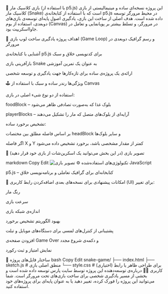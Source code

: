 🐍 بازی کلاسیک مار (با استفاده از p5.js)
این پروژه نسخه‌ای ساده و مینیمالیستی از بازی کلاسیک مار (Snake) است که با استفاده از کتابخانه‌ی p5.js در محیط مرورگر توسعه داده شده است.
هدف اصلی از ساخت این بازی، یادگیری اصول پایه‌ای توسعه‌ی بازی‌های دوبعدی، استفاده از بوم (Canvas) در مرورگر، و تسلط بیشتر بر پویانمایی و تعامل در جاوااسکریپت بود.

🎯 اهداف پروژه
یادگیری ساخت لوپ بازی (Game Loop) و رسم گرافیک دوبعدی در مرورگر

آشنایی با کتابخانه‌ی p5.js برای کدنویسی خلاق و سبک

بازآفرینی بازی Snake به عنوان یک تمرین آموزشی

ارائه‌ی یک پروژه‌ی ساده برای تازه‌کارها جهت یادگیری و توسعه شخصی

🕹 ویژگی‌ها
رندر ساده و سبک با استفاده از Canvas

استفاده از دو نوع شیء اصلی در بازی:

foodBlock – بلوک غذا که به‌صورت تصادفی ظاهر می‌شود

playerBlocks – آرایه‌ای از بلوک‌های متصل که مار را تشکیل می‌دهند

تشخیص برخورد ساده:

بر اساس فاصله مطلق بین مختصات headBlock و سایر بلوک‌ها

اگر فاصله X و Y کمتر از مقدار مشخصی باشد، برخورد تشخیص داده می‌شود

📸 تصویر بازی
(در این بخش می‌توانید یک اسکرین‌شات از بازی خود قرار دهید)

markdown
Copy
Edit
![تصویر بازی](./screenshot.png)
⚙️ تکنولوژی‌های استفاده‌شده
JavaScript

p5.js – کتابخانه‌ای برای گرافیک تعاملی و برنامه‌نویسی خلاق

🚀 امکانات پیشنهادی برای نسخه‌های بعدی
اضافه‌کردن رابط کاربری (UI) برای تغییر:

رنگ مار

سرعت بازی

اندازه‌ی شبکه بازی

بهبود الگوریتم تشخیص برخورد

پشتیبانی از کنترل‌های لمسی برای دستگاه‌های موبایل و تبلت

افزودن صفحه‌ی Game Over و دکمه‌ی شروع مجدد

نمایش امتیاز و ثبت رکورد

📁 ساختار فایل‌های پروژه
bash
Copy
Edit
snake-game/
├── index.html
├── sketch.js       # منطق اصلی بازی
└── style.css       # (اختیاری) برای طراحی ظاهر یا رابط کاربری
👨‍💻 درباره‌ی توسعه‌دهنده
این پروژه توسط سایت پارس توسعه داده شده است و بخشی از مسیر یادگیری شخصی برای ساخت بازی‌های تحت مرورگر است.
شما می‌توانید این پروژه را فورک کرده، تغییر دهید یا به عنوان پایه‌ای برای پروژه‌های خود استفاده کنید.
